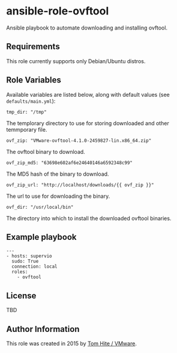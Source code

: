 # ansible-role-ovftool

Ansible playbook to automate downloading and installing ovftool.

## Requirements

This role currently supports only Debian/Ubuntu distros.

## Role Variables

Available variables are listed below, along with default values (see `defaults/main.yml`):

    tmp_dir: "/tmp"

The templorary directory to use for storing downloaded and other temmporary file.


    ovf_zip: "VMware-ovftool-4.1.0-2459827-lin.x86_64.zip"

The ovftool binary to download.

    ovf_zip_md5: "63698e602af6e24640146a6592348c99"

The MD5 hash of the binary to download.

    ovf_zip_url: "http://localhost/downloads/{{ ovf_zip }}"

The url to use for downloading the binary.

    ovf_dir: "/usr/local/bin"

The directory into which to install the downloaded ovftool binaries.

## Example playbook

```
---
- hosts: supervio
  sudo: True
  connection: local
  roles:
    - ovftool
```

## License

TBD

## Author Information

This role was created in 2015 by [Tom Hite / VMware](http://www.vmware.com/).
